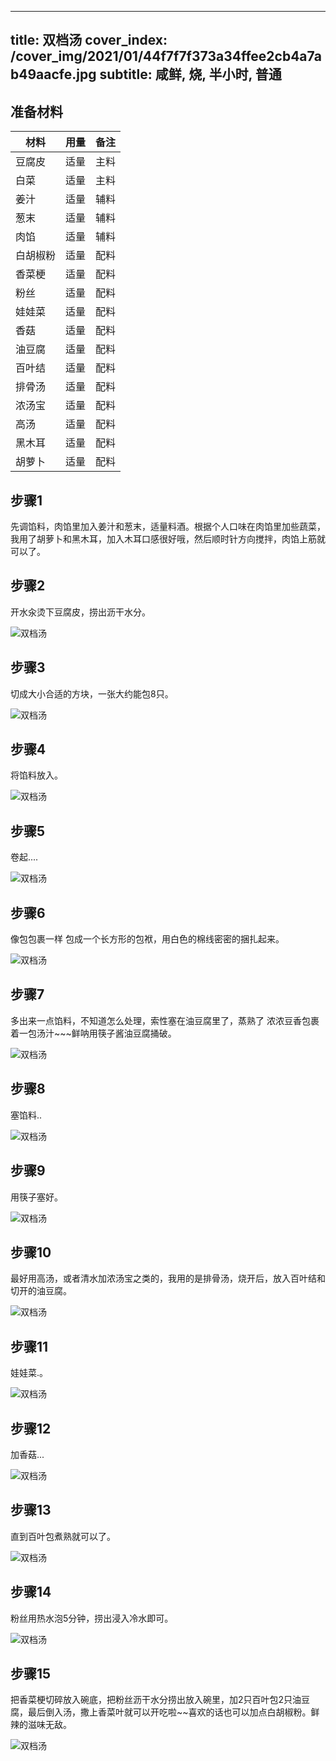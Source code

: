 
---
title: 双档汤
cover_index: /cover_img/2021/01/44f7f7f373a34ffee2cb4a7ab49aacfe.jpg
subtitle: 咸鲜, 烧, 半小时, 普通
---

## 准备材料

| 材料     | 用量 | 备注|
| ------- | ----- | --- |
| 豆腐皮 | 适量| 主料 |
| 白菜 | 适量| 主料 |
| 姜汁 | 适量| 辅料 |
| 葱末 | 适量| 辅料 |
| 肉馅 | 适量| 辅料 |
| 白胡椒粉 | 适量| 配料 |
| 香菜梗 | 适量| 配料 |
| 粉丝 | 适量| 配料 |
| 娃娃菜 | 适量| 配料 |
| 香菇 | 适量| 配料 |
| 油豆腐 | 适量| 配料 |
| 百叶结 | 适量| 配料 |
| 排骨汤 | 适量| 配料 |
| 浓汤宝 | 适量| 配料 |
| 高汤 | 适量| 配料 |
| 黑木耳 | 适量| 配料 |
| 胡萝卜 | 适量| 配料 |

## 步骤1

先调馅料，肉馅里加入姜汁和葱末，适量料酒。根据个人口味在肉馅里加些蔬菜，我用了胡萝卜和黑木耳，加入木耳口感很好哦，然后顺时针方向搅拌，肉馅上筋就可以了。

## 步骤2

开水汆烫下豆腐皮，捞出沥干水分。

![双档汤](https://i8.meishichina.com/attachment/recipe/201010/201010141450290.jpg?x-oss-process=style/p320) 

## 步骤3

切成大小合适的方块，一张大约能包8只。

![双档汤](https://i8.meishichina.com/attachment/recipe/201010/201010141450391.jpg?x-oss-process=style/p320) 

## 步骤4

将馅料放入。

![双档汤](https://i8.meishichina.com/attachment/recipe/201010/201010141451560.jpg?x-oss-process=style/p320) 

## 步骤5

卷起....

![双档汤](https://i8.meishichina.com/attachment/recipe/201010/201010141452143.jpg?x-oss-process=style/p320) 

## 步骤6

像包包裹一样 包成一个长方形的包袱，用白色的棉线密密的捆扎起来。

![双档汤](https://i8.meishichina.com/attachment/recipe/201010/201010141452304.jpg?x-oss-process=style/p320) 

## 步骤7

多出来一点馅料，不知道怎么处理，索性塞在油豆腐里了，蒸熟了 浓浓豆香包裹着一包汤汁~~~鲜呐用筷子酱油豆腐捅破。

![双档汤](https://i8.meishichina.com/attachment/recipe/201010/201010141453103.jpg?x-oss-process=style/p320) 

## 步骤8

塞馅料..

![双档汤](https://i8.meishichina.com/attachment/recipe/201010/201010141453305.jpg?x-oss-process=style/p320) 

## 步骤9

用筷子塞好。

![双档汤](https://i8.meishichina.com/attachment/recipe/201010/201010141453554.jpg?x-oss-process=style/p320) 

## 步骤10

最好用高汤，或者清水加浓汤宝之类的，我用的是排骨汤，烧开后，放入百叶结和切开的油豆腐。

![双档汤](https://i8.meishichina.com/attachment/recipe/201010/201010141454359.jpg?x-oss-process=style/p320) 

## 步骤11

娃娃菜.。

![双档汤](https://i8.meishichina.com/attachment/recipe/201010/201010141454564.jpg?x-oss-process=style/p320) 

## 步骤12

加香菇...

![双档汤](https://i8.meishichina.com/attachment/recipe/201010/201010141455124.jpg?x-oss-process=style/p320) 

## 步骤13

直到百叶包煮熟就可以了。

![双档汤](https://i8.meishichina.com/attachment/recipe/201010/201010141455306.jpg?x-oss-process=style/p320) 

## 步骤14

粉丝用热水泡5分钟，捞出浸入冷水即可。

![双档汤](https://i8.meishichina.com/attachment/recipe/201010/201010141456045.jpg?x-oss-process=style/p320) 

## 步骤15

把香菜梗切碎放入碗底，把粉丝沥干水分捞出放入碗里，加2只百叶包2只油豆腐，最后倒入汤，撒上香菜叶就可以开吃啦~~喜欢的话也可以加点白胡椒粉。鲜辣的滋味无敌。

![双档汤](https://i8.meishichina.com/attachment/recipe/201010/201010141456112.jpg?x-oss-process=style/p320) 

